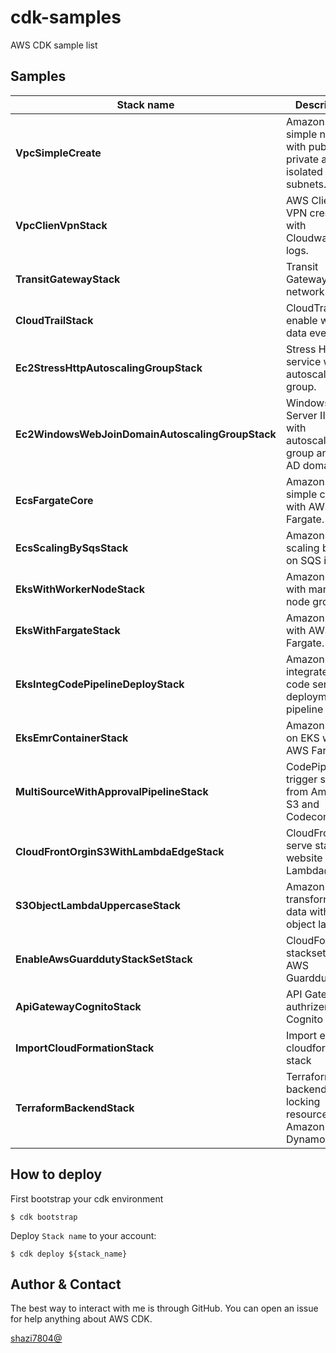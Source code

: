 # cdk-samples

AWS CDK sample list

## Samples

| Stack name  | Description   | Noted |
| ----------- | ------------- | ----- |
| **VpcSimpleCreate** | Amazon VPC simple network with public, private and isolated subnets. ||
| **VpcClienVpnStack** | AWS Client VPN create with Cloudwatch logs. | [readmore](https://reurl.cc/Yjxm0D) |
| **TransitGatewayStack** | Transit Gateway simple network ||
| **CloudTrailStack** | CloudTrail enable with data events ||
| **Ec2StressHttpAutoscalingGroupStack** | Stress HTTP service with autoscaling group. ||
| **Ec2WindowsWebJoinDomainAutoscalingGroupStack** | Windows Server IIS web with autoscaling group and join AD domain ||
| **EcsFargateCore** | Amazon ECS simple cluster with AWS Fargate. ||
| **EcsScalingBySqsStack**| Amazon ECS scaling based on SQS items. | [readmore](https://reurl.cc/YjxmDn)|
| **EksWithWorkerNodeStack** | Amazon EKS with managed node groups ||
| **EksWithFargateStack** | Amazon EKS with AWS Fargate. ||
| **EksIntegCodePipelineDeployStack** | Amazon EKS integrate AWS code series deployment pipeline ||
| **EksEmrContainerStack** | Amazon EMR on EKS with AWS Fargate | [readme](https://reurl.cc/RbNREG) |
| **MultiSourceWithApprovalPipelineStack** | CodePipeline trigger sources from Amazon S3 and Codecommit ||
| **CloudFrontOrginS3WithLambdaEdgeStack** | CloudFront serve static website with Lambda@Edge. ||
| **S3ObjectLambdaUppercaseStack** | Amazon S3 transforming data with object lambda ||
| **EnableAwsGuarddutyStackSetStack** | CloudFormation stackset enable AWS Guardduty. ||
| **ApiGatewayCognitoStack** | API Gateway authrizer with Cognito ||
| **ImportCloudFormationStack** | Import exist cloudformation stack ||
| **TerraformBackendStack** | Terraform state backend locking resources with Amazon S3 and DynamoDB ||

## How to deploy

First bootstrap your cdk environment

```
$ cdk bootstrap
```

Deploy `Stack name` to your account:

```
$ cdk deploy ${stack_name}
```

## Author & Contact

The best way to interact with me is through GitHub. You can open an issue for help anything about AWS CDK.

[shazi7804@](https://shazi.info/)

